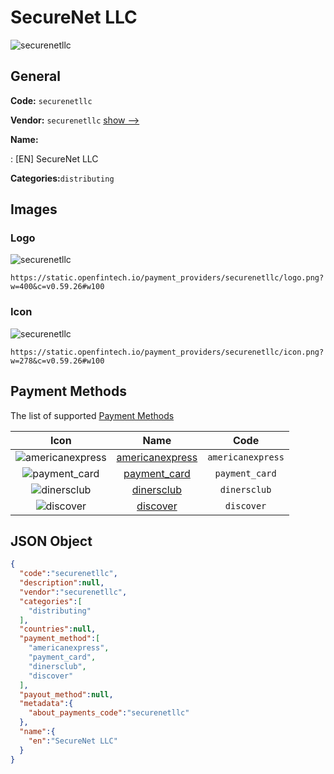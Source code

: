 
# SecureNet LLC 
![securenetllc](https://static.openfintech.io/payment_providers/securenetllc/logo.png?w=400&c=v0.59.26#w100)  

## General 
 
**Code:** `securenetllc` 
 
**Vendor:** `securenetllc` [show -->](/vendors/securenetllc/) 
 
**Name:** 
 
:	[EN] SecureNet LLC 
 
**Categories:**`distributing` 
 

## Images 

### Logo 
 
![securenetllc](https://static.openfintech.io/payment_providers/securenetllc/logo.png?w=400&c=v0.59.26#w100)  

```
https://static.openfintech.io/payment_providers/securenetllc/logo.png?w=400&c=v0.59.26#w100
```  

### Icon 
 
![securenetllc](https://static.openfintech.io/payment_providers/securenetllc/icon.png?w=278&c=v0.59.26#w100)  

```
https://static.openfintech.io/payment_providers/securenetllc/icon.png?w=278&c=v0.59.26#w100
```  

## Payment Methods 
 
The list of supported [Payment Methods](/payment-methods/) 

|Icon|Name|Code| 
|:---:|:---:|:---:| 
|![americanexpress](https://static.openfintech.io/payment_methods/americanexpress/icon.svg?w=278&c=v0.59.26#w100) |[americanexpress](/payment-methods/americanexpress/)|`americanexpress`| 
|![payment_card](https://static.openfintech.io/payment_methods/payment_card/icon.svg?w=278&c=v0.59.26#w100) |[payment_card](/payment-methods/payment_card/)|`payment_card`| 
|![dinersclub](https://static.openfintech.io/payment_methods/dinersclub/icon.svg?w=278&c=v0.59.26#w100) |[dinersclub](/payment-methods/dinersclub/)|`dinersclub`| 
|![discover](https://static.openfintech.io/payment_methods/discover/icon.svg?w=278&c=v0.59.26#w100) |[discover](/payment-methods/discover/)|`discover`| 
 

## JSON Object 

```json
{
  "code":"securenetllc",
  "description":null,
  "vendor":"securenetllc",
  "categories":[
    "distributing"
  ],
  "countries":null,
  "payment_method":[
    "americanexpress",
    "payment_card",
    "dinersclub",
    "discover"
  ],
  "payout_method":null,
  "metadata":{
    "about_payments_code":"securenetllc"
  },
  "name":{
    "en":"SecureNet LLC"
  }
}
```  
